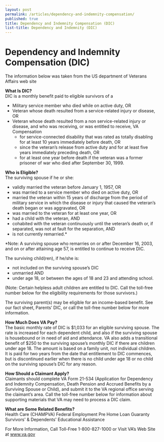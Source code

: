 ```yaml
---
layout: post
permalink: /articles/dependency-and-indemnity-compensation/
published: true
title: Dependency and Indemnity Compensation (DIC)
list-title: Dependency and Indemnity (DIC)
---
```


# Dependency and Indemnity Compensation (DIC)
 
The information below was taken from the US department of Veterans Affairs web site

**What Is DIC?**  
DIC is a monthly benefit paid to eligible survivors of a

* Military service member who died while on active duty, OR
* Veteran whose death resulted from a service-related injury or disease, OR
* Veteran whose death resulted from a non service-related injury or disease, and who was receiving, or was entitled to receive, VA Compensation
  * for service-connected disability that was rated as totally disabling for at least 10 years immediately before death, OR
  * since the veteran’s release from active duty and for at least five years immediately preceding death, OR
  * for at least one year before death if the veteran was a former prisoner of war who died after September 30, 1999.

**Who is Eligible?**  
The surviving spouse if he or she:

* validly married the veteran before January 1, 1957, OR
* was married to a service member who died on active duty, OR
* married the veteran within 15 years of discharge from the period of military service in which the disease or injury that caused the veteran’s death began or was aggravated, OR
* was married to the veteran for at least one year, OR
* had a child with the veteran, AND
* cohabited with the veteran continuously until the veteran’s death or, if separated, was not at fault for the separation, AND
* is not currently remarried.*

*Note: A surviving spouse who remarries on or after December 16, 2003, and on or after attaining age 57, is entitled to continue to receive DIC.

The surviving child(ren), if he/she is:

* not included on the surviving spouse’s DIC
* unmarried AND
* under age 18, or between the ages of 18 and 23 and attending school.

(Note: Certain helpless adult children are entitled to DIC. Call the toll-free number below for the eligibility requirements for those survivors.)

The surviving parent(s) may be eligible for an income-based benefit. See our fact sheet, Parents’ DIC, or call the toll-free number below for more information.

**How Much Does VA Pay?**  
The basic monthly rate of DIC is $1,033 for an eligible surviving spouse. The rate is increased for each dependent child, and also if the surviving spouse is housebound or in need of aid and attendance. VA also adds a transitional benefit of $250 to the surviving spouse’s monthly DIC if there are children under age 18. The amount is based on a family unit, not individual children. It is paid for two years from the date that entitlement to DIC commences, but is discontinued earlier when there is no child under age 18 or no child on the surviving spouse’s DIC for any reason.

**How Should a Claimant Apply?**  
Claimants should complete VA Form 21-534 (Application for Dependency and Indemnity Compensation, Death Pension and Accrued Benefits by a Surviving Spouse or Child), and submit it to the VA regional office serving the claimant’s area. Call the toll-free number below for information about supporting materials that VA may need to process a DIC claim.

**What are Some Related Benefits?**  
Health Care (CHAMPVA) Federal Employment Pre 
Home Loan Guaranty Survivors' & Dependents' Educational Assistance

For More Information, Call Toll-Free 1-800-827-1000
or Visit VA’s Web Site at www.va.gov
